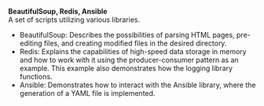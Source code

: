 **BeautifulSoup, Redis, Ansible**  
A set of scripts utilizing various libraries.
- BeautifulSoup: Describes the possibilities of parsing HTML pages, pre-editing files, and creating modified files in the desired directory.
- Redis: Explains the capabilities of high-speed data storage in memory and how to work with it using the producer-consumer pattern as an example. This example also demonstrates how the logging library functions.
- Ansible: Demonstrates how to interact with the Ansible library, where the generation of a YAML file is implemented.
